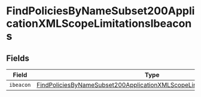 # FindPoliciesByNameSubset200ApplicationXMLScopeLimitationsIbeacons


## Fields

| Field                                                                                                                                                                           | Type                                                                                                                                                                            | Required                                                                                                                                                                        | Description                                                                                                                                                                     |
| ------------------------------------------------------------------------------------------------------------------------------------------------------------------------------- | ------------------------------------------------------------------------------------------------------------------------------------------------------------------------------- | ------------------------------------------------------------------------------------------------------------------------------------------------------------------------------- | ------------------------------------------------------------------------------------------------------------------------------------------------------------------------------- |
| `ibeacon`                                                                                                                                                                       | [FindPoliciesByNameSubset200ApplicationXMLScopeLimitationsIbeaconsIbeacon](../../models/operations/findpoliciesbynamesubset200applicationxmlscopelimitationsibeaconsibeacon.md) | :heavy_minus_sign:                                                                                                                                                              | N/A                                                                                                                                                                             |